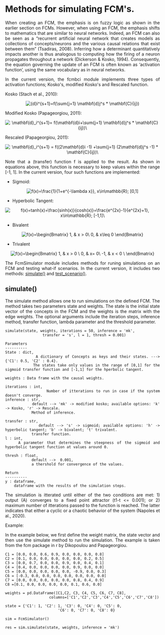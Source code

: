 # Methods for simulating FCM's.
<div align = justify>
When creating an FCM, the emphasis is on fuzzy logic as shown in the earlier section on FCMs. However, when using an FCM, the emphasis shifts to mathematics that are similar to neural networks. Indeed, an FCM can also be seen as a “recurrent artificial neural network that creates models as collections of concepts/neurons and the various causal relations that exist between them” (Tsadiras, 2008). Inferring how a determinant quantitatively impacts another is thus analogous to computing how the firing of a neuron propagates throughout a network (Dickerson & Kosko, 1994). Consequently, the equation governing the update of an FCM is often known as ‘activation function’, using the same vocabulary as in neural networks.

In the current version, the fcmbci module implements three types of activation functions; Kosko's, modified Kosko's and Rescaled function. 
</div>

Kosko (Stach et al., 2010):
<div class=container, align=center>

![{d}_i^{s+1}=f(\sum_{j=1} \mathbf{d}_j^s * \mathbf{C}_{ij})](https://render.githubusercontent.com/render/math?math=%7Bd%7D_i%5E%7Bs%2B1%7D%3Df(%5Csum_%7Bj%3D1%7D%20%5Cmathbf%7Bd%7D_j%5Es%20*%20%5Cmathbf%7BC%7D_%7Bij%7D))

</div>

Modified Kosko (Papageorgiou, 2011):
<div class=container, align=center>

![\mathbf{d}_i^{s+1}= f(\mathbf{d}_i+\sum_{j=1} \mathbf{d}_j^s * \mathbf{C}_{ij})\\](https://render.githubusercontent.com/render/math?math=%5Cmathbf%7Bd%7D_i%5E%7Bs%2B1%7D%3D%20f(%5Cmathbf%7Bd%7D_i%2B%5Csum_%7Bj%3D1%7D%20%5Cmathbf%7Bd%7D_j%5Es%20*%20%5Cmathbf%7BC%7D_%7Bij%7D)%5C%5C)

</div>

Rescaled (Papageorgiou, 2011):
<div class=container, align=center>

![\mathbf{d}_i^{s+1} = f((2\mathbf{d}_i -1)  +\sum_{j=1} (2\mathbf{d}_j^s -1) * \mathbf{C}_{ij})\\](https://render.githubusercontent.com/render/math?math=%5Cmathbf%7Bd%7D_i%5E%7Bs%2B1%7D%20%3D%20f((2%5Cmathbf%7Bd%7D_i%20-1)%20%20%2B%5Csum_%7Bj%3D1%7D%20(2%5Cmathbf%7Bd%7D_j%5Es%20-1)%20*%20%5Cmathbf%7BC%7D_%7Bij%7D)%5C%5C)

</div>

<div align = justify>

Note that a (transfer) function f is applied to the result. As shown in equations above, this function is necessary to keep values within the range [-1, 1]. In the current version, four such functions are implemented:

* Sigmoid:

<div class=container, align=center>

![f(x)=\frac{1}{1+e^{-\lambda x}}, x\in\mathbb{R}; \[0,1\]](https://render.githubusercontent.com/render/math?math=f(x)%3D%5Cfrac%7B1%7D%7B1%2Be%5E%7B-%5Clambda%20x%7D%7D%2C%20x%5Cin%5Cmathbb%7BR%7D%3B%20%5B0%2C1%5D)

</div>

* Hyperbolic Tangent:

<div class=container, align=center>

![f(x)=tanh(x)=\frac{sinh(x)}{cosh(x)}=\frac{e^{2x}-1}{e^{2x}+1}, x\in\mathbb{R}; \[-1,1\]\\](https://render.githubusercontent.com/render/math?math=f(x)%3Dtanh(x)%3D%5Cfrac%7Bsinh(x)%7D%7Bcosh(x)%7D%3D%5Cfrac%7Be%5E%7B2x%7D-1%7D%7Be%5E%7B2x%7D%2B1%7D%2C%20x%5Cin%5Cmathbb%7BR%7D%3B%20%5B-1%2C1%5D%5C%5C)

</div>

* Bivalent

<div class=container, align=center>

![f(x)=\begin{Bmatrix}  1, & x > 0\\   0, & x\leq 0 \end{Bmatrix}](https://render.githubusercontent.com/render/math?math=f(x)%3D%5Cbegin%7BBmatrix%7D%20%201%2C%20%26%20x%20%3E%200%5C%5C%20%20%200%2C%20%26%20x%5Cleq%200%20%5Cend%7BBmatrix%7D)

</div>

* Trivalent

<div class=container, align=center>

![f(x)=\begin{Bmatrix} 1, & x > 0 \\  0, & x= 0\\  -1, & x < 0 \\ \end{Bmatrix}](https://render.githubusercontent.com/render/math?math=f(x)%3D%5Cbegin%7BBmatrix%7D%201%2C%20%26%20x%20%3E%200%20%5C%5C%20%200%2C%20%26%20x%3D%200%5C%5C%20%20-1%2C%20%26%20x%20%3C%200%20%5C%5C%20%5Cend%7BBmatrix%7D)

</div>

<div align = justify>

The FcmSimulator module includes methods for runing simulations on an FCM and testing what-if scenarios. In the current version, it includes two methods: [simulate()](#simulate) and [test_scenario()](#test_scenario).

## simulate()

The simulate method allows one to run simulations on the defined FCM. The method takes two parameters state and weights. The state is the initial state vector of the concepts in the FCM and the weights is the matrix with the edge weights. The optional arguments include the iteration steps, inference method, transfer function, lambda parameter and the threshold parameter.  

```
simulate(state, weights, iterations = 50, inference = 'mk', 
                 transfer = 's', l = 1, thresh = 0.001)

Parameters
----------
State : dict,
            A dictionary of Concepts as keys and their states. ---> {'C1': 0.5, 'C2' : 0.4}.
            The states take only values in the range of [0,1] for the sigmoid transfer function and [-1,1] for the hperbolic tangent.

weights : Data frame with the causal weights.

iterations : int,
                Number of itterations to run in case if the system doesn't converge.
inference : str,
            default --> 'mk' -> modified kosko; available options: 'k' -> Kosko, 'r' -> Rescale.
            Method of inference.
                    
transfer : str,
            default --> 's' -> sigmoid; available options: 'h' -> hyperbolic tangent; 'b' -> bivalent; 't' trivalent. 
            transfer function.
l : int,
    A parameter that determines the steepness of the sigmoid and hyperbolic tangent function at values around 0. 
        
thresh : float,
            default -->  0.001,
            a thershold for convergence of the values.

Return
----------
y : dataframe,
    dataframe with the results of the simulation steps.

```

The simulation is itterated until either of the two conditions are met: 1) output (A) converges to a fixed point attractor (t1-t <= 0.001); or 2) maximum number of itterations passed to the function is reached. The latter indicates that either a cyclic or a chaotic behavior of the system (Napoles et al., 2020).


Example:

In the example below, we first define the weight matrix, the state vector and then use the simulate method to run the simulation. The example is taken from the fcm package in r by Dikopoulou and Papageorgiou. 

```
C1 = [0.0, 0.0, 0.6, 0.9, 0.0, 0.0, 0.0, 0.8]
C2 = [0.1, 0.0, 0.0, 0.0, 0.0, 0.0, 0.2, 0.5]
C3 = [0.0, 0.7, 0.0, 0.0, 0.9, 0.0, 0.4, 0.1]
C4 = [0.4, 0.0, 0.0, 0.0, 0.0, 0.9, 0.0, 0.0]
C5 = [0.0, 0.0, 0.0, 0.0, 0.0, -0.9, 0.0, 0.3]
C6 = [-0.3, 0.0, 0.0, 0.0, 0.0, 0.0, 0.0, 0.0]
C7 = [0.0, 0.0, 0.0, 0.0, 0.0, 0.8, 0.4, 0.9]
C8 =[0.1, 0.0, 0.0, 0.0, 0.0, 0.1, 0.6, 0.0]

weights = pd.DataFrame([C1,C2, C3, C4, C5, C6, C7, C8], 
                    columns=['C1','C2','C3','C4','C5','C6','C7','C8'])

state = {'C1': 1, 'C2': 1, 'C3': 0, 'C4': 0, 'C5': 0,
                        'C6': 0, 'C7': 0, 'C8': 0}

sim = FcmSimulator()

res = sim.simulate(state, weights, inference = 'mk')

```

</div>


